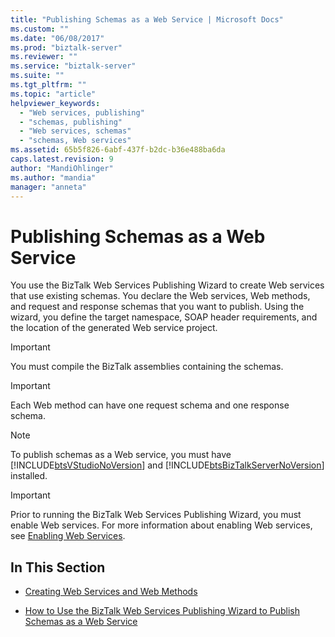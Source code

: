 ```yaml
---
title: "Publishing Schemas as a Web Service | Microsoft Docs"
ms.custom: ""
ms.date: "06/08/2017"
ms.prod: "biztalk-server"
ms.reviewer: ""
ms.service: "biztalk-server"
ms.suite: ""
ms.tgt_pltfrm: ""
ms.topic: "article"
helpviewer_keywords: 
  - "Web services, publishing"
  - "schemas, publishing"
  - "Web services, schemas"
  - "schemas, Web services"
ms.assetid: 65b5f826-6abf-437f-b2dc-b36e488ba6da
caps.latest.revision: 9
author: "MandiOhlinger"
ms.author: "mandia"
manager: "anneta"
---
```

# Publishing Schemas as a Web Service
You use the BizTalk Web Services Publishing Wizard to create Web services that use existing schemas. You declare the Web services, Web methods, and request and response schemas that you want to publish. Using the wizard, you define the target namespace, SOAP header requirements, and the location of the generated Web service project.  
  
> [!IMPORTANT]
>  You must compile the BizTalk assemblies containing the schemas.  
  
> [!IMPORTANT]
>  Each Web method can have one request schema and one response schema.  
  
> [!NOTE]
>  To publish schemas as a Web service, you must have [!INCLUDE[btsVStudioNoVersion](../includes/btsvstudionoversion-md.md)] and [!INCLUDE[btsBizTalkServerNoVersion](../includes/btsbiztalkservernoversion-md.md)] installed.  
  
> [!IMPORTANT]
>  Prior to running the BizTalk Web Services Publishing Wizard, you must enable Web services. For more information about enabling Web services, see [Enabling Web Services](../core/enabling-web-services.md).  
  
## In This Section  
  
-   [Creating Web Services and Web Methods](../core/creating-web-services-and-web-methods.md)  
  
-   [How to Use the BizTalk Web Services Publishing Wizard to Publish Schemas as a Web Service](../core/publish-schemas-as-web-services-with-biztalk-web-services-publishing-wizard.md)